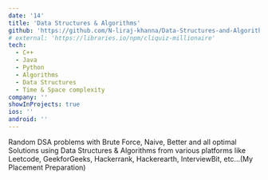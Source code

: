 ```yaml
---
date: '14'
title: 'Data Structures & Algorithms'
github: 'https://github.com/N-liraj-khanna/Data-Structures-and-Algorithms'
# external: 'https://libraries.io/npm/cliquiz-millionaire'
tech:
  - C++
  - Java
  - Python
  - Algorithms
  - Data Structures
  - Time & Space complexity
company: ''
showInProjects: true
ios: ''
android: ''
---
```


Random DSA problems with Brute Force, Naive, Better and all optimal Solutions using Data Structures & Algorithms from various platforms like Leetcode, GeekforGeeks, Hackerrank, Hackerearth, InterviewBit, etc...(My Placement Preparation) 